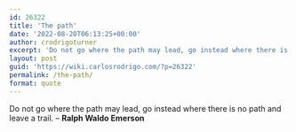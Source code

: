 ```yaml
---
id: 26322
title: 'The path'
date: '2022-08-20T06:13:25+00:00'
author: crodrigoturner
excerpt: 'Do not go where the path may lead, go instead where there is no path and leave a trail. - <strong>Ralph Waldo Emerson</strong>'
layout: post
guid: 'https://wiki.carlosrodrigo.com/?p=26322'
permalink: /the-path/
format: quote
---
```


Do not go where the path may lead, go instead where there is no path and leave a trail. – **Ralph Waldo Emerson**